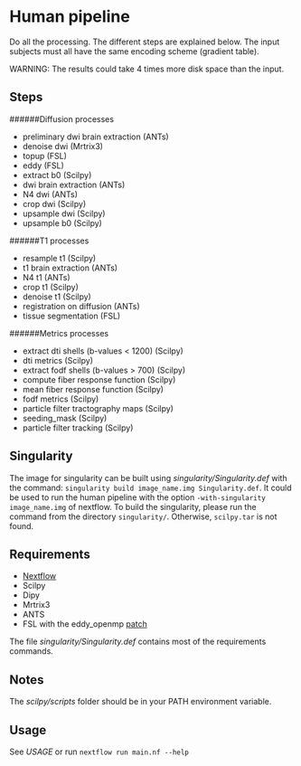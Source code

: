 Human pipeline
=================

Do all the processing. The different steps are
explained below. The input subjects must all have the same encoding scheme (gradient table).

WARNING: The results could take 4 times more disk space than the input. 

Steps
------------

######Diffusion processes
- preliminary dwi brain extraction (ANTs)
- denoise dwi (Mrtrix3)
- topup (FSL)
- eddy (FSL)
- extract b0 (Scilpy)
- dwi brain extraction (ANTs)
- N4 dwi (ANTs)
- crop dwi (Scilpy)
- upsample dwi (Scilpy)
- upsample b0 (Scilpy)

######T1 processes
- resample t1 (Scilpy)
- t1 brain extraction (ANTs)
- N4 t1 (ANTs)
- crop t1 (Scilpy)
- denoise t1 (Scilpy)
- registration on diffusion (ANTs)
- tissue segmentation (FSL)

######Metrics processes
- extract dti shells (b-values < 1200) (Scilpy)
- dti metrics (Scilpy)
- extract fodf shells (b-values > 700) (Scilpy)
- compute fiber response function (Scilpy)
- mean fiber response function (Scilpy)
- fodf metrics (Scilpy)
- particle filter tractography maps (Scilpy)
- seeding_mask (Scilpy)
- particle filter tracking (Scilpy)

Singularity
-----
The image for singularity can be built using _singularity/Singularity.def_ with the command:
```singularity build image_name.img Singularity.def```. It could be used to run
the human pipeline with the option ```-with-singularity image_name.img```
 of nextflow.
 To build the singularity, please run the command from the directory ```singularity/```. Otherwise, ```scilpy.tar``` is not found.
 
Requirements
------------

- [Nextflow](https://www.nextflow.io)
- Scilpy
- Dipy
- Mrtrix3
- ANTS
- FSL with the eddy_openmp [patch](https://fsl.fmrib.ox.ac.uk/fsldownloads/patches/eddy-patch-fsl-5.0.9/centos6/)

The file _singularity/Singularity.def_ contains most of the requirements commands.

Notes
-----

The _scilpy/scripts_ folder should be in your PATH environment variable.

Usage
-----

See *USAGE* or run ```nextflow run main.nf --help```